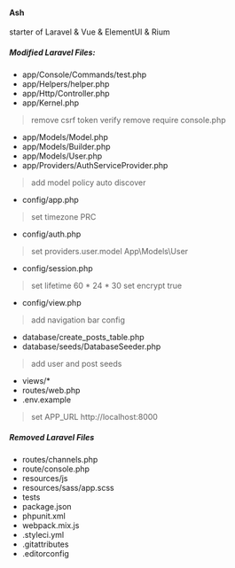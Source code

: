 #### Ash
starter of Laravel & Vue & ElementUI & Rium

##### Modified Laravel Files:
 
* app/Console/Commands/test.php
* app/Helpers/helper.php
* app/Http/Controller.php
* app/Kernel.php
> remove csrf token verify
> remove require console.php
* app/Models/Model.php
* app/Models/Builder.php
* app/Models/User.php
* app/Providers/AuthServiceProvider.php
> add model policy auto discover
* config/app.php
> set timezone PRC
* config/auth.php
> set providers.user.model App\Models\User
* config/session.php
> set lifetime 60 * 24 * 30
> set encrypt true
* config/view.php
> add navigation bar config
* database/create_posts_table.php
* database/seeds/DatabaseSeeder.php 
> add user and post seeds
* views/*
* routes/web.php
* .env.example
> set APP_URL http://localhost:8000

##### Removed Laravel Files

* routes/channels.php
* route/console.php
* resources/js
* resources/sass/app.scss
* tests
* package.json
* phpunit.xml
* webpack.mix.js
* .styleci.yml
* .gitattributes
* .editorconfig